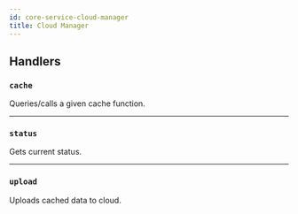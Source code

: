 ```yaml
---
id: core-service-cloud-manager
title: Cloud Manager
---
```


## Handlers
### `cache`

Queries/calls a given cache function.


----
### `status`

Gets current status.


----
### `upload`

Uploads cached data to cloud.
